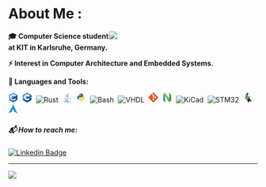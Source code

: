 # About Me :

<div align="left">
  <img src="https://media.giphy.com/media/v1.Y2lkPTc5MGI3NjExdDMxcW1hc2YwdGo2aDZsMzd0cmU3ZGR6b2U5YWliMjhjcjl2Nnc2aCZlcD12MV9pbnRlcm5hbF9naWZfYnlfaWQmY3Q9cw/KzJkzjggfGN5Py6nkT/giphy.gif" width="300" align="right"/>
  <div>
    <p><strong>🎓  Computer Science student at KIT in Karlsruhe, Germany.</strong></p>
    <p><strong>⚡  Interest in Computer Architecture and Embedded Systems.</strong></p>
    <p><strong>🔧  Languages and Tools:</strong></p>
  </div>
</div>

<!-- List your languages and tools here -->

<div>
  <!-- Languages -->
  <img src="https://github.com/devicons/devicon/blob/master/icons/c/c-original.svg" title="C" alt="C" width="20" height="20"/>&nbsp;
  <img src="https://github.com/devicons/devicon/blob/master/icons/cplusplus/cplusplus-original.svg" title="C++" alt="C++" width="20" height="20"/>&nbsp;
  <img src="https://github.com/rust-lang/rust-artwork/blob/master/logo/rust-logo-256x256.png" title="Rust" alt="Rust" width="20" height="20"/>&nbsp;
  <img src="https://github.com/devicons/devicon/blob/master/icons/java/java-original.svg" title="Java" alt="Java" width="20" height="20"/>&nbsp;
  <img src="https://github.com/devicons/devicon/blob/master/icons/python/python-original.svg" title="Python" alt="Python" width="20" height="20"/>&nbsp;
  <img src="https://github.com/gilbarbara/logos/blob/main/logos/bash-icon.svg" title="Bash" alt="Bash" width="20" height="20"/>&nbsp;
  <img src="https://github.com/SublimeText/AFileIcon/blob/master/icons/multi/file_type_vhdl%403x.png" title="VHDL" alt="VHDL" width="20" height="20"/>&nbsp;
  <!-- Tools -->
  <img src="https://github.com/devicons/devicon/blob/master/icons/git/git-original.svg" title="Git" alt="Git" width="20" height="20"/>&nbsp;
  <img src="https://github.com/devicons/devicon/blob/master/icons/neovim/neovim-original.svg" title="Neovim" alt="Neovim" width="20" height="20"/>&nbsp;
  <img src="https://avatars.githubusercontent.com/u/3374914?s=200&v=4" title="KiCad" alt="KiCad" width="20" height="20"/>&nbsp;
  <!-- STM32 -->
  <img src="https://avatars.githubusercontent.com/u/94375000?s=200&v=4" title="STM32" alt="STM32" width="20" height="20"/>&nbsp;
  <!-- ROS 2 -->
  <img src="https://github.com/ros-infrastructure/artwork/blob/master/distributions/jazzy/JazzyJalisco_turtlesim_icon.png" title="ROS 2" alt="ROS 2" width="20" height="20"/>&nbsp;
 
  <!-- OS -->
  <img src="https://github.com/devicons/devicon/blob/master/icons/archlinux/archlinux-original.svg" title="Arch Linux" alt="Arch Linux" width="20" height="20"/>
</div>

##### 📬 How to reach me:

[![Linkedin Badge](https://img.shields.io/badge/-amoehring99-blue?style=flat&logo=Linkedin&logoColor=white)](https://www.linkedin.com/in/alexander-m%C3%B6hring-273b47295/)

______________________________________________________________________

![](https://github-readme-stats.vercel.app/api/wakatime?username=amoehring99&theme=github_dark&api_domain=wakapi.dev&display_format=percent&custom_title=Wakapi.dev+Stats+%28Last+30+Days%29&layout=default&line_height=40&langs_count=10&hide=unknown,Text,desktop,INI,gitignore)

<!--
**amoehring99/amoehring99** is a ✨ _special_ ✨ repository because its `README.md` (this file) appears on your GitHub profile.

Here are some ideas to get you started:

- 🔭 I’m currently working on ...
- 🌱 I’m currently learning ...
- 👯 I’m looking to collaborate on ...
- 🤔 I’m looking for help with ...
- 💬 Ask me about ...
- 📫 How to reach me: ...
- 😄 Pronouns: ...
- ⚡ Fun fact: ...
-->
